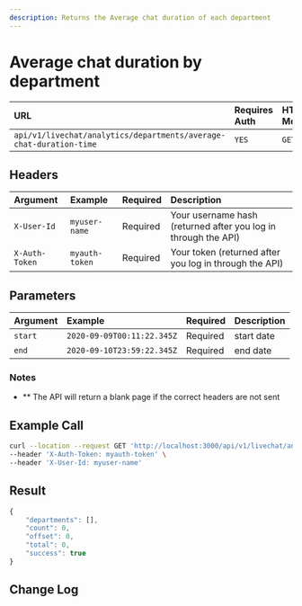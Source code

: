 ```yaml
---
description: Returns the Average chat duration of each department
---
```


# Average chat duration by department

| URL | Requires Auth | HTTP Method |
| :--- | :--- | :--- |
| `api/v1/livechat/analytics/departments/average-chat-duration-time` | `YES` | `GET` |

## Headers

| Argument | Example | Required | Description |
| :--- | :--- | :--- | :--- |
| `X-User-Id` | `myuser-name` | Required | Your username hash \(returned after you log in through the API\) |
| `X-Auth-Token` | `myauth-token` | Required | Your token \(returned after you log in through the API\) |

## Parameters

| Argument | Example | Required | Description |
| :--- | :--- | :--- | :--- |
| `start` | `2020-09-09T00:11:22.345Z` | Required | start date |
| `end` | `2020-09-10T23:59:22.345Z` | Required | end date |

### Notes

* \*\* The API will return a blank page if the correct headers are not sent

## Example Call

```bash
curl --location --request GET 'http://localhost:3000/api/v1/livechat/analytics/analytics/departments/average-chat-duration-time?start=2020-02-12T00:11:22.345Z&end=2020-02-18T23:59:22.345Z' \
--header 'X-Auth-Token: myauth-token' \
--header 'X-User-Id: myuser-name'
```

## Result

```javascript
{
    "departments": [],
    "count": 0,
    "offset": 0,
    "total": 0,
    "success": true
}
```

## Change Log

